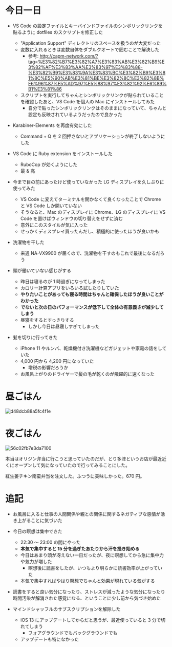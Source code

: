 # 今日一日
- VS Code の設定ファイルとキーバインドファイルのシンボリックリンクを貼るように dotfiles のスクリプトを修正した
  - "Application Support" ディレクトリのスペースを扱うのが大変だった
  - 変数に入れるときは変数自体をダブルクオートで囲むことで解決した
      - 参考: http://capm-network.com/?tag=%E3%82%B7%E3%82%A7%E3%83%AB%E3%82%B9%E3%82%AF%E3%83%AA%E3%83%97%E3%83%88-%E3%82%B9%E3%83%9A%E3%83%BC%E3%82%B9%E3%81%8C%E5%90%AB%E3%81%BE%E3%82%8C%E3%82%8B%E6%96%87%E5%AD%97%E5%88%97%E3%82%92%E6%89%B1%E3%81%86
  - スクリプトを実行してちゃんとシンボリックリンクが貼られていることを確認したあと、VS Code を個人の Mac にインストールしてみた
      - 自分で貼ったシンボリックリンクはそのままになっていて、ちゃんと設定も反映されているようだったので良かった

- Karabiner-Elements を再度有効にした
  - Command + Q を 2 回押さないとアプリケーションが終了しないようにした

- VS Code に Ruby extension をインストールした
  - RuboCop が効くようにした
  - 最 & 高

- 今まで目の前にあったけど使っていなかった LG ディスプレイを久しぶりに使ってみた
  - VS Code に変えてターミナルを開かなくて良くなったことで Chrome と VS Code しか開いていない
  - そうなると、Mac のディスプレイに Chrome、LG のディスプレイに VS Code を置けばウィンドウの切り替えをせずに済む
  - 意外にこのスタイルが気に入った
  - せっかくディスプレイ買ったんだし、積極的に使ったほうが良いかも

- 洗濯物を干した
  - 来週 NA-VX9900 が届くので、洗濯物を干すのもこれで最後になるだろう

- 頭が働いていない感じがする
  - 昨日は寝るのが 1 時過ぎになってしまった
  - カロリー計算アプリをいろいろ試したりしていた
  - **やりたいことがあっても寝る時間はちゃんと確保したほうが良いことがわかった**
  - **でないと次の日のパフォーマンスが低下して全体の有意義さが減少してしまう**
  - 昼寝をするとすっきりする
      - しかし今日は昼寝しすぎてしまった

- 髪を切りに行ってきた
  - iPhone 11 やルンバ、乾燥機付き洗濯機などガジェットや家電の話をしていた
  - 4,000 円から 4,200 円になっていた
      - 増税の影響だろうか
  - お風呂上がりのドライヤーで髪の毛が乾くのが飛躍的に速くなった

# 昼ごはん
![d48dcb88a5fc4f1e](https://noraworld.github.io/box-bulbasaur/2019/10/d48dcb88a5fc4f1e.jpg)

# 夜ごはん
![56c02fb7e3da7100](https://noraworld.github.io/box-bulbasaur/2019/10/56c02fb7e3da7100.jpg)

本当はオリジン弁当に行こうと思っていたのだが、とり多津というお店が最近近くにオープンして気になっていたので行ってみることにした。

紅生姜チキン南蛮弁当を注文した。ふつうに美味しかった。670 円。

# 追記
- お風呂に入ると仕事の人間関係や親との関係に関するネガティブな感情が湧き上がることに気づいた

- 今日の瞑想は集中できた
  - 22:30 〜 23:00 の間にやった
  - **本気で集中すると 15 分を過ぎたあたりから汗を掻き始める**
  - 今日はあまり頭が冴えない一日だったが、夜に瞑想してから急に集中力や気力が増した
      - 瞑想後に読書をしたが、いつもより明らかに読書効率が上がっていた
  - 本気で集中すればやはり瞑想でちゃんと効果が現れている気がする

- 読書をすると良い気分になったり、ストレスが減ったような気分になったり時間汚染が解消された感覚になる、ということに少し前から気づき始めた

- マインドシャッフルのサブスクリプションを解除した
  - iOS 13 にアップデートしてからだと思うが、最近使っていると 3 分で切れてしまう
      - フォアグラウンドでもバックグラウンドでも
  - アップデートも特になかった
